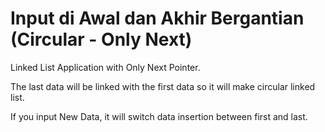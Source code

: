 # Input di Awal dan Akhir Bergantian (Circular - Only Next)
Linked List Application with Only Next Pointer.

The last data will be linked with the first data so it will make circular linked list.

If you input New Data, it will switch data insertion between first and last.
